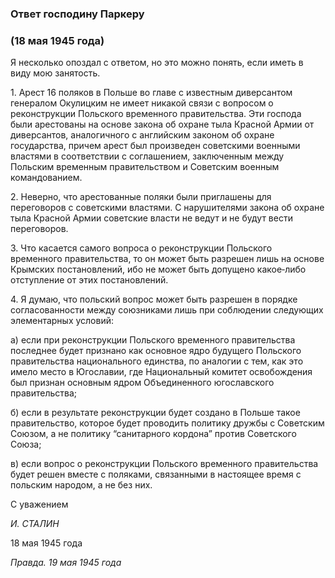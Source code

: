 ### Ответ господину Паркеру
### (18 мая 1945 года)

Я несколько опоздал с ответом, но это можно понять, если иметь в виду мою занятость.

1. Арест 16 поляков в Польше во главе с известным диверсантом генералом Окулицким не имеет никакой связи с вопросом о реконструкции Польского временного правительства. Эти господа были арестованы на основе закона об охране тыла Красной Армии от диверсантов, аналогичного с английским законом об охране государства, причем арест был произведен советскими военными властями в соответствии с соглашением, заключенным между Польским временным правительством и Советским военным командованием.

2. Неверно, что арестованные поляки были приглашены для переговоров с советскими властями. С нарушителями закона об охране тыла Красной Армии советские власти не ведут и не будут вести переговоров.

3. Что касается самого вопроса о реконструкции Польского временного правительства, то он может быть разрешен лишь на основе Крымских постановлений, ибо не может быть допущено какое‑либо отступление от этих постановлений.

4. Я думаю, что польский вопрос может быть разрешен в порядке согласованности между союзниками лишь при соблюдении следующих элементарных условий:

а) если при реконструкции Польского временного правительства последнее будет признано как основное ядро будущего Польского правительства национального единства, по аналогии с тем, как это имело место в Югославии, где Национальный комитет освобождения был признан основным ядром Объединенного югославского правительства;

б) если в результате реконструкции будет создано в Польше такое правительство, которое будет проводить политику дружбы с Советским Союзом, а не политику “санитарного кордона” против Советского Союза;

в) если вопрос о реконструкции Польского временного правительства будет решен вместе с поляками, связанными в настоящее время с польским народом, а не без них.

С уважением

_И. СТАЛИН_

18 мая 1945 года

_Правда. 19 мая 1945 года_